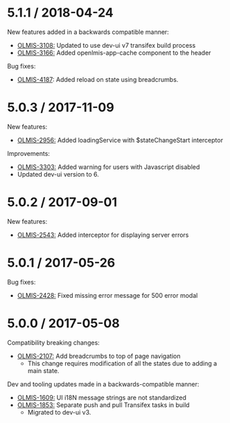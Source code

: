 5.1.1 / 2018-04-24
==================

New features added in a backwards compatible manner:
* [OLMIS-3108:](https://openlmis.atlassian.net/browse/OLMIS-3108) Updated to use dev-ui v7 transifex build process
* [OLMIS-3166:](https://openlmis.atlassian.net/browse/OLMIS-3166) Added openlmis-app-cache component to the header

Bug fixes:
* [OLMIS-4187](https://openlmis.atlassian.net/browse/OLMIS-4187): Added reload on state using breadcrumbs.

5.0.3 / 2017-11-09
======================

New features:
* [OLMIS-2956:](https://openlmis.atlassian.net/browse/OLMIS-2956) Added loadingService with $stateChangeStart interceptor

Improvements:
* [OLMIS-3303:](https://openlmis.atlassian.net/browse/OLMIS-3303) Added warning for users with Javascript disabled
* Updated dev-ui version to 6.

5.0.2 / 2017-09-01
==================

New features:
* [OLMIS-2543:](https://openlmis.atlassian.net/browse/OLMIS-2543) Added interceptor for displaying
server errors

5.0.1 / 2017-05-26
==================

Bug fixes:
* [OLMIS-2428:](https://openlmis.atlassian.net/browse/OLMIS-2428) Fixed missing error message for 500 error modal

5.0.0 / 2017-05-08
==================

Compatibility breaking changes:

* [OLMIS-2107:](https://openlmis.atlassian.net/browse/OLMIS-2107) Add breadcrumbs to top of page navigation
  * This change requires modification of all the states due to adding a main state.

Dev and tooling updates made in a backwards-compatible manner:

* [OLMIS-1609:](https://openlmis.atlassian.net/browse/OLMIS-1609) UI i18N message strings are not standardized
* [OLMIS-1853:](https://openlmis.atlassian.net/browse/OLMIS-1853) Separate push and pull Transifex tasks in build
  * Migrated to dev-ui v3.
